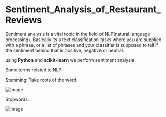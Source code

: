 # Sentiment_Analysis_of_Restaurant_Reviews

Sentiment analysis is a vital topic in the field of NLP(natural language processing). Basically its a text classification tasks where you are supplied with a phrase, or a list of phrases and your classifier is supposed to tell if the sentiment behind that is positive, negative or neutral. 

using **Python** and **scikit-learn** we perform sentiment analysis

Some terms related to NLP:

Stemming: Take roots of the word 

![image](https://user-images.githubusercontent.com/54211989/133938019-30266df1-8f25-4572-b607-58cc6260311c.png)

Stopwords:

![image](https://user-images.githubusercontent.com/54211989/133938051-1941527a-a2e4-4a00-bf9a-801c99b1dbad.png)
